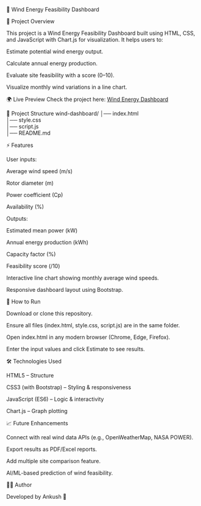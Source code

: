 📘  Wind Energy Feasibility Dashboard


📌 Project Overview

This project is a Wind Energy Feasibility Dashboard built using HTML, CSS, and JavaScript with Chart.js for visualization.
It helps users to:

Estimate potential wind energy output.

Calculate annual energy production.

Evaluate site feasibility with a score (0–10).

Visualize monthly wind variations in a line chart.

🌍 Live Preview
Check the project here: [Wind Energy Dashboard](https://gorgeous-marzipan-9e321e.netlify.app)


📂 Project Structure
wind-dashboard/
│── index.html      
│── style.css      
│── script.js       
│── README.md       

⚡ Features

User inputs:

Average wind speed (m/s)

Rotor diameter (m)

Power coefficient (Cp)

Availability (%)

Outputs:

Estimated mean power (kW)

Annual energy production (kWh)

Capacity factor (%)

Feasibility score (/10)

Interactive line chart showing monthly average wind speeds.

Responsive dashboard layout using Bootstrap.

🚀 How to Run

Download or clone this repository.

Ensure all files (index.html, style.css, script.js) are in the same folder.

Open index.html in any modern browser (Chrome, Edge, Firefox).

Enter the input values and click Estimate to see results.

🛠️ Technologies Used

HTML5 – Structure

CSS3 (with Bootstrap) – Styling & responsiveness

JavaScript (ES6) – Logic & interactivity

Chart.js – Graph plotting

📈 Future Enhancements

Connect with real wind data APIs (e.g., OpenWeatherMap, NASA POWER).

Export results as PDF/Excel reports.

Add multiple site comparison feature.

AI/ML-based prediction of wind feasibility.

👨‍💻 Author

Developed by Ankush 🚀
